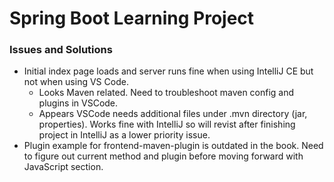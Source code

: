 # Spring Boot Learning Project

### Issues and Solutions
* Initial index page loads and server runs fine when using IntelliJ CE but not when using VS Code.
  * Looks Maven related. Need to troubleshoot maven config and plugins in VSCode.
  * Appears VSCode needs additional files under .mvn directory (jar, properties). Works fine with IntelliJ so will revist after finishing project in IntelliJ as a lower priority issue.
* Plugin example for frontend-maven-plugin is outdated in the book. Need to figure out current method and plugin before moving forward with JavaScript section.